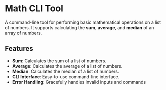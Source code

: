 # Math CLI Tool

A command-line tool for performing basic mathematical operations on a list of numbers. It supports calculating the **sum**, **average**, and **median** of an array of numbers.

## Features

- **Sum**: Calculates the sum of a list of numbers.
- **Average**: Calculates the average of a list of numbers.
- **Median**: Calculates the median of a list of numbers.
- **CLI Interface**: Easy-to-use command-line interface.
- **Error Handling**: Gracefully handles invalid inputs and commands
